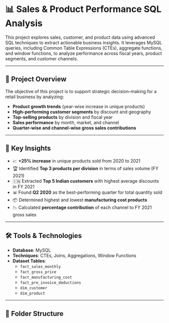 # 📊 Sales & Product Performance SQL Analysis

This project explores sales, customer, and product data using advanced SQL techniques to extract actionable business insights. It leverages MySQL queries, including Common Table Expressions (CTEs), aggregate functions, and window functions, to analyze performance across fiscal years, product segments, and customer channels.

---

## 🚀 Project Overview

The objective of this project is to support strategic decision-making for a retail business by analyzing:

- **Product growth trends** (year-wise increase in unique products)
- **High-performing customer segments** by discount and geography
- **Top-selling products** by division and fiscal year
- **Sales performance** by month, market, and channel
- **Quarter-wise and channel-wise gross sales contributions**

---

## 🧠 Key Insights

- 📈 **+25% increase** in unique products sold from 2020 to 2021
- 🏆 Identified **Top 3 products per division** in terms of sales volume (FY 2021)
- 🇮🇳 Extracted **Top 5 Indian customers** with highest average discounts in FY 2021
- 📊 Found **Q2 2020** as the best-performing quarter for total quantity sold
- 📦 Determined highest and lowest **manufacturing cost products**
- 📉 Calculated **percentage contribution** of each channel to FY 2021 gross sales

---

## 🛠️ Tools & Technologies

- **Database**: MySQL
- **Techniques**: CTEs, Joins, Aggregations, Window Functions
- **Dataset Tables**:
  - `fact_sales_monthly`
  - `fact_gross_price`
  - `fact_manufacturing_cost`
  - `fact_pre_invoice_deductions`
  - `dim_customer`
  - `dim_product`

---

## 📂 Folder Structure

